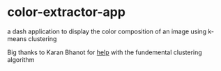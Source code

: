 # color-extractor-app
a dash application to display the color composition of an image using k-means clustering

Big thanks to Karan Bhanot for [help](https://towardsdatascience.com/color-identification-in-images-machine-learning-application-b26e770c4c71) with the fundemental clustering algorithm
